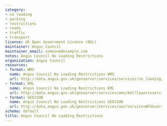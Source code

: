 ```yaml
---
category:
- no loading
- parking
- restrictions
- roads
- traffic
- transport
license: UK Open Government Licence (OGL)
maintainer: Angus Council
maintainer_email: someone@example.com
notes: Angus Council No Loading Restrictions
organization: Angus Council
resources:
- format: WMS
  name: Angus Council No Loading Restrictions WMS
  url: http://data.angus.gov.uk/geoserver/services/services:no_loading/wms?service=WMS&request=GetMap
- format: KML
  name: Angus Council No Loading Restrictions KML
  url: http://data.angus.gov.uk/geoserver/services/wms/kml?layers=services:no_loading&mode=download
- format: GEOJSON
  name: Angus Council No Loading Restrictions GEOJSON
  url: http://data.angus.gov.uk/geoserver/services/ows?service=WFS&version=1.0.0&request=GetFeature&typeName=services:no_loading&outputFormat=application%2Fjson&srsName=EPSG:3857
schema: default
title: Angus Council No Loading Restrictions
---
```

